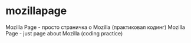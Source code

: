 # mozillapage
Mozilla Page - просто страничка о Mozilla (практиковал кодинг)
Mozilla Page - just page about Mozilla (coding practice)
